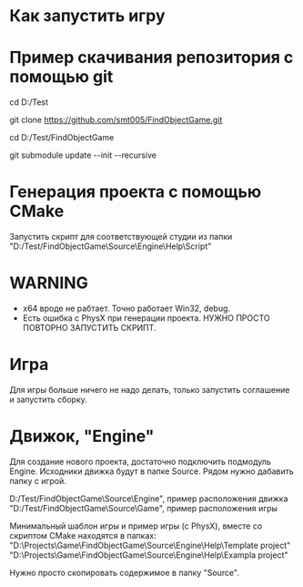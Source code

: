 # Как запустить игру

# Пример скачивания репозитория с помощью git
cd D:/Test

git clone https://github.com/smt005/FindObjectGame.git

cd D:/Test/FindObjectGame

git submodule update --init --recursive

# Генерация проекта с помощью CMake
Запустить скрипт для соответствующей студии из папки "D:/Test/FindObjectGame\Source\Engine\Help\Script"
# WARNING
- x64 вроде не рабтает. Точно работает Win32, debug.
- Есть ошибка с PhysX при генерации проекта. НУЖНО ПРОСТО ПОВТОРНО ЗАПУСТИТЬ СКРИПТ.

# Игра
Для игры больше ничего не надо делать, только запустить соглашение и запустить сборку.

# Движок, "Engine"
Для создание нового проекта, достаточно подключить подмодуль Engine.
Исходники движка будут в папке Source.
Рядом нужно дабавить папку с игрой.

D:/Test/FindObjectGame\Source\Engine", пример расположения движка
"D:/Test/FindObjectGame\Source\Game", пример расположения игры

Минимальный шаблон игры и пример игры (с PhysX), вместе со скриптом CMake находятся в папках:
"D:\Projects\Game\FindObjectGame\Source\Engine\Help\Template project"
"D:\Projects\Game\FindObjectGame\Source\Engine\Help\Exampla project"

Нужно просто скопировать содержимое в папку "Source".
